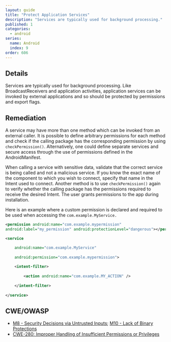 ```yaml
---
layout: guide
title: "Protect Application Services"
description: "Services are typically used for background processing."
published: 1
categories:
  - android
series:
  name: Android
  index: 9
order: 606
--- 
```


## Details 

Services are typically used for background processing. Like BroadcastReceivers and application activities, application services can be invoked by external applications and so should be protected by permissions and export flags.

## Remediation

A service may have more than one method which can be invoked from an external caller. It is possible to define arbitrary permissions for each method and check if the calling package has the corresponding permission by using `checkPermission()`. Alternatively, one could define separate services and secure access through the use of permissions defined in the AndroidManifest.

When calling a service with sensitive data, validate that the correct service is being called and not a malicious service. If you know the exact name of the component to which you wish to connect, specify that name in the Intent used to connect. Another method is to use `checkPermission()` again to verify whether the calling package has the permissions required to receive the desired Intent. The user grants permissions to the app during installation.

Here is an example where a custom permission is declared and required to be used when accessing the `com.example.MyService.`

```xml
<permission android:name="com.example.mypermission" 
android:label="my_permission" android:protectionLevel="dangerous"></permission>`
```
```xml
<service

	android:name="com.example.MyService"
	
	android:permission="com.example.mypermission">
	
	<intent-filter>
	
		<action android:name="com.example.MY_ACTION" />
		
	</intent-filter>
		
</service>
```

## CWE/OWASP

 * [M8 - Security Decisions via Untrusted Inputs](https://www.owasp.org/index.php/Mobile_Top_10_2014-M8); [M10 - Lack of Binary Protections](https://www.owasp.org/index.php/Mobile_Top_10_2014-M10)
 * [CWE-280: Improper Handling of Insufficient Permissions or Privileges](http://cwe.mitre.org/data/definitions/280.html)
